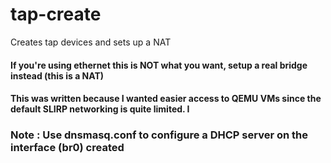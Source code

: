 # tap-create
Creates tap devices and sets up a NAT

#### If you're using ethernet this is NOT what you want, setup a real bridge instead (this is a NAT)

#### This was written because I wanted easier access to QEMU VMs since the default SLIRP networking is quite limited. I

### Note : Use dnsmasq.conf to configure a DHCP server on the interface (br0) created
